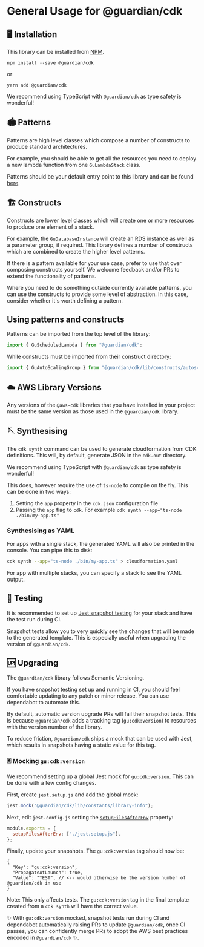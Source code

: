# General Usage for @guardian/cdk

## 🖥 Installation
This library can be installed from [NPM](https://www.npmjs.com/package/@guardian/cdk).

```
npm install --save @guardian/cdk
```

or

```
yarn add @guardian/cdk
```

We recommend using TypeScript with `@guardian/cdk` as type safety is wonderful!

## 🏟 Patterns
Patterns are high level classes which compose a number of constructs to produce standard architectures.

For example, you should be able to get all the resources you need to deploy a new lambda function from one `GuLambdaStack` class.

Patterns should be your default entry point to this library and can be found [here](../src/patterns).

## 🏗 Constructs
Constructs are lower level classes which will create one or more resources to produce one element of a stack.

For example, the `GuDatabaseInstance` will create an RDS instance as well as a parameter group, if required.
This library defines a number of constructs which are combined to create the higher level patterns.

If there is a pattern available for your use case, prefer to use that over composing constructs yourself.
We welcome feedback and/or PRs to extend the functionality of patterns.

Where you need to do something outside currently available patterns, you can use the constructs to provide some level of abstraction.
In this case, consider whether it's worth defining a pattern.

## Using patterns and constructs
Patterns can be imported from the top level of the library:

```typescript
import { GuScheduledLambda } from "@guardian/cdk";
```

While constructs must be imported from their construct directory:

```typescript
import { GuAutoScalingGroup } from "@guardian/cdk/lib/constructs/autoscaling";
```

## ☁️ AWS Library Versions
Any versions of the `@aws-cdk` libraries that you have installed in your project must be the same version as those used in the `@guardian/cdk` library.

## 🪡 Synthesising
The `cdk synth` command can be used to generate cloudformation from CDK definitions.
This will, by default, generate JSON in the `cdk.out` directory.

We recommend using TypeScript with `@guardian/cdk` as type safety is wonderful!

This does, however require the use of `ts-node` to compile on the fly. This can be done in two ways:
  1. Setting the `app` property in the `cdk.json` configuration file
  1. Passing the `app` flag to `cdk`. For example `cdk synth --app="ts-node ./bin/my-app.ts"`

### Synthesising as YAML
For apps with a single stack, the generated YAML will also be printed in the console.
You can pipe this to disk:

```bash
cdk synth --app="ts-node ./bin/my-app.ts" > cloudformation.yaml
```

For app with multiple stacks, you can specify a stack to see the YAML output.

## 🧪 Testing
It is recommended to set up [Jest snapshot testing](https://jestjs.io/docs/snapshot-testing) for your stack and have the test run during CI.

Snapshot tests allow you to very quickly see the changes that will be made to the generated template.
This is especially useful when upgrading the version of `@guardian/cdk`.

## 🆙 Upgrading
The `@guardian/cdk` library follows Semantic Versioning.

If you have snapshot testing set up and running in CI, you should feel comfortable updating to any patch or minor release.
You can use dependabot to automate this.

By default, automatic version upgrade PRs will fail their snapshot tests.
This is because `@guardian/cdk` adds a tracking tag (`gu:cdk:version`) to resources with the version number of the library.

To reduce friction, `@guardian/cdk` ships a mock that can be used with Jest, which results in snapshots having a static value for this tag.

### 🃏 Mocking `gu:cdk:version`
We recommend setting up a global Jest mock for `gu:cdk:version`.
This can be done with a few config changes.

First, create `jest.setup.js` and add the global mock:

```javascript
jest.mock("@guardian/cdk/lib/constants/library-info");
```

Next, edit `jest.config.js` setting the [`setupFilesAfterEnv`](https://jestjs.io/docs/configuration#setupfilesafterenv-array) property:

```javascript
module.exports = {
  setupFilesAfterEnv: ["./jest.setup.js"],
};
```

Finally, update your snapshots. The `gu:cdk:version` tag should now be:

```jsonc
{
  "Key": "gu:cdk:version",
  "PropagateAtLaunch": true,
  "Value": "TEST", // <-- would otherwise be the version number of @guardian/cdk in use
}
```

Note: This only affects tests. The `gu:cdk:version` tag in the final template created from a `cdk synth` will have the correct value.

✨ With `gu:cdk:version` mocked, snapshot tests run during CI and dependabot automatically raising PRs to update `@guardian/cdk`,
once CI passes, you can confidently merge PRs to adopt the AWS best practices encoded in `@guardian/cdk` ✨.
